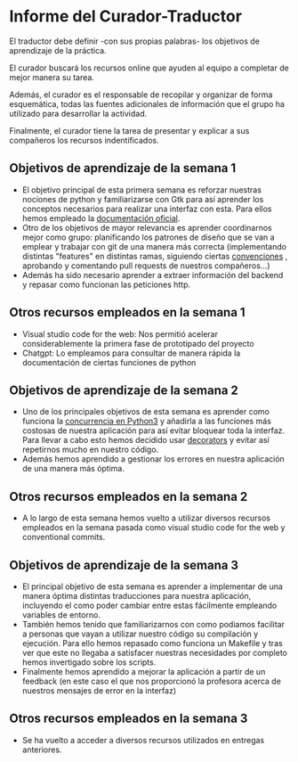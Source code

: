 # Informe del Curador-Traductor

  El traductor debe definir -con sus propias palabras- los objetivos
  de aprendizaje de la práctica.

  El curador buscará los recursos online que ayuden al equipo a
  completar de mejor manera su tarea.
  
  Además, el curador es el responsable de recopilar y organizar de
  forma esquemática, todas las fuentes adicionales de información que
  el grupo ha utilizado para desarrollar la actividad.

  Finalmente, el curador tiene la tarea de presentar y explicar a sus
  compañeros los recursos indentificados.
  

## Objetivos de aprendizaje de la semana 1

 - El objetivo principal de esta primera semana es reforzar nuestras nociones de python y familiarizarse con Gtk para así aprender los conceptos necesarios para realizar una interfaz con esta.
Para ellos hemos empleado la [documentación oficial](https://python-gtk-3-tutorial.readthedocs.io/en/latest/).
 - Otro de los objetivos de mayor relevancia es aprender coordinarnos mejor como grupo: planificando los patrones de diseño que se van a emplear y trabajar con git de una manera más correcta (implementando distintas "features" en distintas ramas, siguiendo ciertas [convenciones](https://www.conventionalcommits.org/en/v1.0.0/) , aprobando y comentando pull requests de nuestros compañeros...)
 - Además ha sido necesario aprender a extraer información del backend y repasar como funcionan las peticiones http.
	
	
## Otros recursos empleados en la semana 1
  - Visual studio code for the web: Nos permitió acelerar considerablemente la primera fase de prototipado del proyecto
  - Chatgpt: Lo empleamos para consultar de manera rápida la documentación de ciertas funciones de python


## Objetivos de aprendizaje de la semana 2

 - Uno de los principales objetivos de esta semana es aprender como funciona la [concurrencia en Python3](https://www.geeksforgeeks.org/python-program-with-concurrency/) y añadirla a las funciones más costosas de nuestra aplicación para así evitar bloquear toda la interfaz. Para llevar a cabo esto hemos decidido usar [decorators](https://realpython.com/primer-on-python-decorators/) y evitar así repetirnos mucho en nuestro código.
 - Además hemos aprendido a gestionar los errores en nuestra aplicación de una manera más óptima.


## Otros recursos empleados en la semana 2
 - A lo largo de esta semana hemos vuelto a utilizar diversos recursos empleados en la semana pasada como visual studio code for the web y conventional commits.


## Objetivos de aprendizaje de la semana 3

 - El principal objetivo de esta semana es aprender a implementar de una manera óptima distintas traducciones para nuestra aplicación, incluyendo el como poder cambiar entre estas fácilmente empleando variables de entorno.
 - También hemos tenido que familiarizarnos con como podiamos facilitar a personas que vayan a utilizar nuestro código su compilación y ejecución. Para ello hemos repasado como funciona un Makefile y tras ver que este no llegaba a satisfacer nuestras necesidades por completo hemos invertigado sobre los scripts.
 - Finalmente hemos aprendido a mejorar la aplicación a partir de un feedback (en este caso el que nos proporcionó la profesora acerca de nuestros mensajes de error en la interfaz)


## Otros recursos empleados en la semana 3
 - Se ha vuelto a acceder a diversos recursos utilizados en entregas anteriores.
